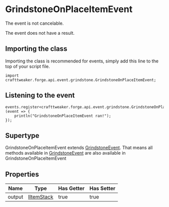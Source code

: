 # GrindstoneOnPlaceItemEvent

The event is not cancelable.

The event does not have a result.

## Importing the class

Importing the class is recommended for events, simply add this line to the top of your script file.
```zenscript
import crafttweaker.forge.api.event.grindstone.GrindstoneOnPlaceItemEvent;
```


## Listening to the event

```zenscript
events.register<crafttweaker.forge.api.event.grindstone.GrindstoneOnPlaceItemEvent>(event => {
    println("GrindstoneOnPlaceItemEvent ran!");
});
```


## Supertype

GrindstoneOnPlaceItemEvent extends [GrindstoneEvent](/forge/api/event/grindstone/GrindstoneEvent). That means all methods available in [GrindstoneEvent](/forge/api/event/grindstone/GrindstoneEvent) are also available in GrindstoneOnPlaceItemEvent

## Properties

|  Name  |                    Type                    | Has Getter | Has Setter |
|--------|--------------------------------------------|------------|------------|
| output | [IItemStack](/vanilla/api/item/IItemStack) | true       | true       |


